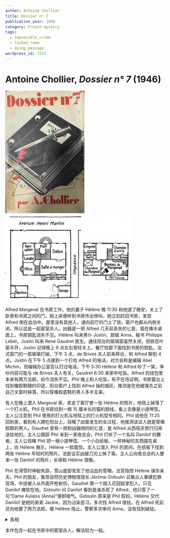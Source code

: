 ```yaml
---
author: Antoine Chollier
title: Dossier n° 7
publication_year: 1946
category: French mystery
tags:
  - impossible_crime
  - locked_room
  - dying_message
wordpress_id: 7213
---
```


# Antoine Chollier, <i>Dossier n° 7</i> (1946)

<img src=images/1946_cover.jpg width=250/>

<img src=images/1946_map.jpg width=400/>

Alfred Margeval 在书房工作，他的妻子 Hélène 晚 11:30 和他道了晚安，关上了卧房和书房之间的门，刚上床便听到书房传出惨叫，她立刻赶回书房，发现 Alfred 倒在血泊中。屋里没有其他人，通向前厅的门上了锁，窗户也都从内侧关闭，所以这是一起密室杀人。凶器是一把 Alfred 几天前丢失的匕首，插在橡木桌面上，书房钥匙消失不见。Hélène 叫来男仆 Justin、厨娘 Anna、秘书 Philippe Lebel，Justin 叫来 René Gaudret 医生。通往阳台的玻璃窗虽然关闭，但铁百叶窗半开，Justin 记得晚上 6 点左右曾经关上。餐厅柱廊下面找到书房的钥匙，法式窗门的一扇玻璃打破。下午 3 点，de Brives 夫人前来拜访，和 Alfred 聊到 4 点。Justin 在下午 5 点接到一个打给 Alfred 的电话，对方自称是编辑 Abel Michin，但编辑办公室否认打过电话。下午 5:30 Hélène 和 Alfred 吵了一架，争吵内容可能与 de Brives 夫人有关。Gaudret 6:30 来家中吃饭。Alfred 的钱包里本来有两万法郎，如今消失不见。Phil 晚上和人吃饭，有不在场证明。书房露台上找到橡胶鞋跟的印迹，阳台窗户上找到 Alfred 抽的烟灰，推测是在他被谋杀之前自己关窗时掉落，所以穿橡胶底鞋的男人多半无辜。

有人在晚上潜入 Margeval 家，拿走了客厅里一张 Hélène 的照片，地毯上掉落了一个打火机。Phil 在书房捡到一根 15 厘米长的猫的肠线，看上去像是小提琴弦。主人公注意到 Phil 使用的打火机与地毯上的打火机型号相同。Phil 说他在 11:25 回到家，看到有人蹲在阳台上，目睹了凶案发生的全过程，他推测该证人就是穿橡胶鞋的男人。Gaudret 家有一把和凶器相同的匕首，是 Alfred 从西班牙旅行归来送给他的。主人公跟踪 Phil 来到一家夜总会，Phil 打听了一个名叫 Danilof 的舞者。主人公目睹 Phil 把一根小提琴弦、一个小白纸板、一样神秘的东西摆在桌上，向 Hélène 展示，Hélène 一脸震惊。主人公潜入 Phil 的房间，在纸板下找到两张 Hélène 年轻时的照片。法医证实凶器刀刃上抹了毒。主人公向夜总会的人要来一张 Danilof 的照片，长得和 Hélène 很像。

Phil 在滑雪时神秘失踪，雪山底部发现了他沾血的雪帽。法官指控 Hélène 谋杀亲夫。Phil 的朋友，鲁昂自然历史博物馆馆长 Jérôme Gidoulin 召集众人重建犯罪现场，中途被人从外面开枪射伤，Gaudret 第一个跳入花园捉拿犯人，只见 Danilof 瘫软在地。Gidoulin 问 Danilof 看到是谁杀死了 Alfred，他只答了一句“Dame Aulaiss (Anna)”便即咽气。Gidoulin 原来是 Phil 假扮。Hélène 交代 Danilof 是她的弟弟 Jackie，因为沾染恶习，多次找 Alfred 借钱，在 Alfred 死前还向他要了两万法郎，被 Hélène 阻止。警察多次审问 Anna，没有找到破绽。

<details><summary>真相</summary>
凶手是 Gaudret，动机是暗恋 Hélène。Gaudret 在书房的柜子里安装了一个“双重触发”装置，一旦钟表时间到达 11:30 并且小柜门打开，就会由猫肠射出匕首。他把书房门和柜门用线连接，Hélène 关上房门时小柜门被拉开，装置触发，射出匕首，将 Danilof 刺死。Gaudret 赶到现场检查尸体，伺机回收装置（伏线：他的拐杖有象牙尖，可以用来去除胶布）。

Hélène 的母亲曾和 Gaudret 有过一段情史，生下了 Danilof。穿橡胶鞋的人是 Danilof，他目睹了 Gaudret 的罪行。Phil 调查 Danilof 和 Hélène 的照片，不慎把打火机掉在地毯上。Gaudret 为了避免被 Danilof 揭发，让他的司机 Fernand 打死 Danilof，但 Fernand 不慎误伤 Phil。Gaudret 不知道 Danilof 是自己的儿子，跳入花园给他注射了一针毒药。Danilof 的临终留言是“Damoclès”（达摩克利斯之剑，传说中用马鬃悬挂的利剑），而不是“Dame Aulaiss”。
</details>

本作包含一起在书房中的密室杀人，解法较为一般。